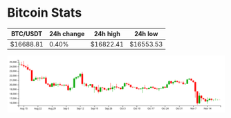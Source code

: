 # Bitcoin Stats

BTC/USDT|24h change|24h high|24h low|
|---|---|---|---|
|$16688.81|0.40%|$16822.41|$16553.53|

<img src="./chart.svg">
